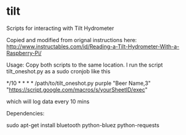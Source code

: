 # tilt
Scripts for interacting with Tilt Hydrometer

Copied and modified from orignal instructions here: http://www.instructables.com/id/Reading-a-Tilt-Hydrometer-With-a-Raspberry-Pi/

Usage:
Copy both scripts to the same location.  I run the script tilt_oneshot.py as a sudo cronjob like this

*/10 * * * * /path/to/tilt_oneshot.py purple "Beer Name,3" "https://script.google.com/macros/s/yourSheetID/exec"

which will log data every 10 mins

Dependencies:

sudo apt-get install bluetooth python-bluez python-requests


